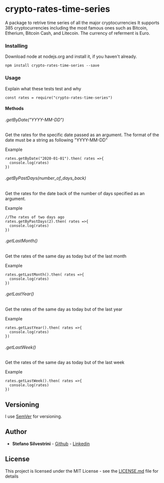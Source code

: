 # crypto-rates-time-series
A package to retrive time series of all the major cryptocurrencies
It supports 385 cryptocurrencies including the most famous ones such as Bitcoin, Etherium, Bitcoin Cash, and Litecoin.
The currency of referment is Euro.

### Installing

Download node at nodejs.org and install it, if you haven't already.

```
npm install crypto-rates-time-series --save
```


### Usage

Explain what these tests test and why

```
const rates = require("crypto-rates-time-series")
``` 

#### Methods 

###### .getByDate("YYYY-MM-DD") 
Get the rates for the specific date passed as an argument. The format of the date must be a string as following "YYYY-MM-DD" 

Example
```
rates.getByDate("2020-01-01").then( rates =>{
  console.log(rates)
})

```

###### .getByPastDays(number_of_days_back) 
Get the rates for the date back of the number of days specified as an argument. 

Example
```
//The rates of two days ago
rates.getByPastDays(2).then( rates =>{
  console.log(rates)
})

```

###### .getLastMonth() 
Get the rates of the same day as today but of the last month 

Example
```
rates.getLastMonth().then( rates =>{
  console.log(rates)
})

```

###### .getLastYear() 
Get the rates of the same day as today but of the last year

Example
```
rates.getLastYear().then( rates =>{
  console.log(rates)
})
```

###### .getLastWeek() 
Get the rates of the same day as today but of the last week

Example
```
rates.getLastWeek().then( rates =>{
  console.log(rates)
})
```



## Versioning

I use [SemVer](http://semver.org/) for versioning.

## Author

* **Stefano Silvestrini** - [Github](https://github.com/StefanoSilv) - [Linkedin](https://www.linkedin.com/in/silvestrinistefano/)

## License

This project is licensed under the MIT License - see the [LICENSE.md](LICENSE.md) file for details
